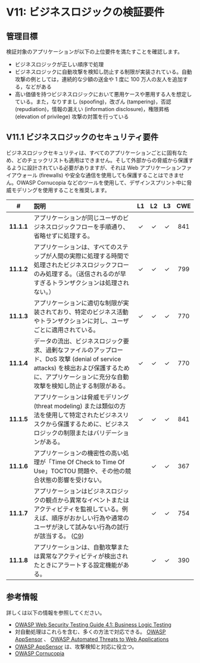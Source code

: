# V11: ビジネスロジックの検証要件

## 管理目標

検証対象のアプリケーションが以下の上位要件を満たすことを確認します。

* ビジネスロジックが正しい順序で処理
* ビジネスロジックに自動攻撃を検知し防止する制限が実装されている。自動攻撃の例としては，連続的な少額の送金や 1 度に 100 万人の友人を追加する，などがある
* 高い価値を持つビジネスロジックにおいて悪用ケースや悪用する人を想定している。また，なりすまし (spoofing)，改ざん (tampering)，否認 (repudiation)，情報の漏えい (information disclosure)，権限昇格 (elevation of privilege) 攻撃の対策を行っている

## V11.1 ビジネスロジックのセキュリティ要件

ビジネスロジックセキュリティは、すべてのアプリケーションごとに固有なため、どのチェックリストも適用はできません。そして外部からの脅威から保護するように設計されている必要がありますが、それは Web アプリケーションファイアウォール (firewalls) や安全な通信を使用しても保護することはできません。OWASP Cornucopia などのツールを使用して、デザインスプリント中に脅威モデリングを使用することを推奨します。

| # | 説明 | L1 | L2 | L3 | CWE |
| :---: | :--- | :---: | :---:| :---: | :---: |
| **11.1.1** | アプリケーションが同じユーザのビジネスロジックフローを手順通り、省略せずに処理する。 | ✓ | ✓ | ✓ | 841 |
| **11.1.2** | アプリケーションは、すべてのステップが人間の実際に処理する時間で処理されたビジネスロジックフローのみ処理する。（送信されるのが早すぎるトランザクションは処理されない。） | ✓ | ✓ | ✓ | 799 |
| **11.1.3** | アプリケーションに適切な制限が実装されており、特定のビジネス活動やトランザクションに対し、ユーザごとに適用されている。 | ✓ | ✓ | ✓ | 770 |
| **11.1.4** | データの流出、ビジネスロジック要求、過剰なファイルのアップロード、DoS 攻撃 (denial of service attacks) を検出および保護するために、アプリケーションに充分な自動攻撃を検知し防止する制限がある。 | ✓ | ✓ | ✓ | 770 |
| **11.1.5** | アプリケーションは脅威モデリング (threat modeling) または類似の方法を使用して特定されたビジネスリスクから保護するために、ビジネスロジックの制限またはバリデーションがある。 | ✓ | ✓ | ✓ | 841 |
| **11.1.6** | アプリケーションの機密性の高い処理が「Time Of Check to Time Of Use」TOCTOU 問題や、その他の競合状態の影響を受けない。 | | ✓ | ✓ | 367 |
| **11.1.7** | アプリケーションはビジネスロジックの観点から異常なイベントまたはアクティビティを監視している。例えば、順序がおかしい行為や通常のユーザが決して試みない行為の試行が該当する。 ([C9](https://owasp.org/www-project-proactive-controls/#div-numbering)) | | ✓ | ✓ | 754 |
| **11.1.8** | アプリケーションは、自動攻撃または異常なアクティビティが検出されたときにアラートする設定機能がある。 | | ✓ | ✓ | 390 |

## 参考情報

詳しくは以下の情報を参照してください。

* [OWASP Web Security Testing Guide 4.1: Business Logic Testing](https://owasp.org/www-project-web-security-testing-guide/v41/4-Web_Application_Security_Testing/10-Business_Logic_Testing/README.html)
* 対自動処理はこれらを含む、多くの方法で対応できる。 [OWASP AppSensor](https://github.com/jtmelton/appsensor) 、 [OWASP Automated Threats to Web Applications](https://owasp.org/www-project-automated-threats-to-web-applications/)
* [OWASP AppSensor](https://github.com/jtmelton/appsensor) は、攻撃検知と対応に役立つ。
* [OWASP Cornucopia](https://owasp.org/www-project-cornucopia/)
